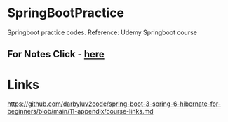 # SpringBootPractice
Springboot practice codes. Reference: Udemy Springboot course

## For Notes Click - [here](springboot-core/Notes/SpringbootCore.md)


# Links
https://github.com/darbyluv2code/spring-boot-3-spring-6-hibernate-for-beginners/blob/main/11-appendix/course-links.md
